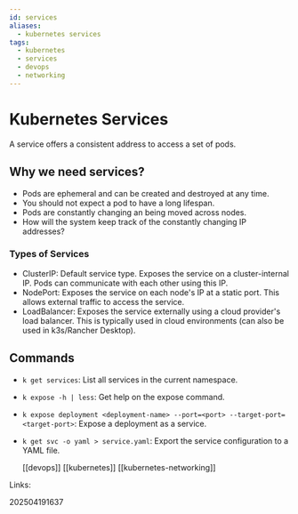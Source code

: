 ```yaml
---
id: services
aliases:
  - kubernetes services
tags:
  - kubernetes
  - services
  - devops
  - networking
---
```


# Kubernetes Services

A service offers a consistent address to access a set of pods.

## Why we need services?

- Pods are ephemeral and can be created and destroyed at any time.
- You should not expect a pod to have a long lifespan.
- Pods are constantly changing an being moved across nodes.
- How will the system keep track of the constantly changing IP addresses?

### Types of Services

- ClusterIP: Default service type. Exposes the service on a cluster-internal IP. Pods can communicate with each other using this IP.
- NodePort: Exposes the service on each node's IP at a static port. This allows external traffic to access the service.
- LoadBalancer: Exposes the service externally using a cloud provider's load balancer. This is typically used in cloud environments (can also be used in k3s/Rancher Desktop).

## Commands

- `k get services`: List all services in the current namespace.
- `k expose -h | less`: Get help on the expose command.
- `k expose deployment <deployment-name> --port=<port> --target-port=<target-port>`: Expose a deployment as a service.
- `k get svc -o yaml > service.yaml`: Export the service configuration to a YAML file.

  [[devops]]
  [[kubernetes]]
  [[kubernetes-networking]]

Links:

202504191637
